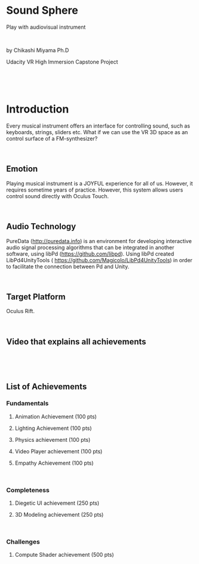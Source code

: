Sound Sphere
============

Play with audiovisual instrument

 

by Chikashi Miyama Ph.D

Udacity VR High Immersion Capstone Project

 

 

Introduction
============

Every musical instrument offers an interface for controlling sound, such as
keyboards, strings, sliders etc. What if we can use the VR 3D space as an
control surface of a FM-synthesizer?

 

Emotion
-------

Playing musical instrument is a JOYFUL experience for all of us. However, it
requires sometime years of practice. However, this system allows users control
sound directly with Oculus Touch.

 

Audio Technology
----------------

PureData (http://puredata.info) is an environment for developing interactive
audio signal processing algorithms that can be integrated in another software,
using libPd (https://github.com/libpd). Using libPd created LibPd4UnityTools (
https://github.com/Magicolo/LibPd4UnityTools) in order to facilitate the
connection between Pd and Unity.

 

Target Platform
---------------

Oculus Rift.

 

Video that explains all achievements
------------------------------------

 

 

List of Achievements
--------------------

### Fundamentals

1.  Animation Achievement (100 pts)

2.  Lighting Achievement (100 pts)

3.  Physics achievement (100 pts)

4.  Video Player achievement (100 pts)

5.  Empathy Achievement (100 pts)

 

### Completeness

1.  Diegetic UI achievement (250 pts)

2.  3D Modeling achievement (250 pts)

 

### Challenges

1.  Compute Shader achievement (500 pts)
